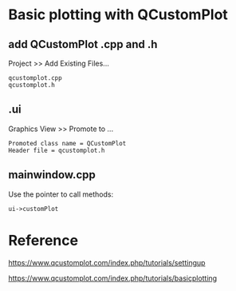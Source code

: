 # Basic plotting with QCustomPlot

## add QCustomPlot .cpp and .h
Project >> Add Existing Files...
    
    qcustomplot.cpp
    qcustomplot.h

## .ui
Graphics View >> Promote to ...

    Promoted class name = QCustomPlot
    Header file = qcustomplot.h

## mainwindow.cpp
Use the pointer to call methods:

    ui->customPlot

# Reference
https://www.qcustomplot.com/index.php/tutorials/settingup

https://www.qcustomplot.com/index.php/tutorials/basicplotting